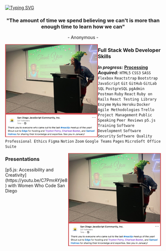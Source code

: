 [![Typing SVG](https://readme-typing-svg.herokuapp.com?color=478C8F&size=35&center=true&vCenter=true&width=1000&lines=Aloha+🌺;Welcome+to+my+GitHub+profile!;My+name+is+Charlean+Baxter;Full+Stack+Web+Developer;Mentor;Let's-Tackle-That-Blocker+Buddy)](https://git.io/typing-svg)

<h3 align="center">"The amount of time we spend believing we can't is more than enough time to learn how we can"</h3>
<p align="center">- Anonymous -</p>

<img align="left" height="300px" width="300px" alt="blue letter p dissected for processing foundation icon" src="https://github.com/SunkissedQueen/sunkissedqueen/blob/main/reactjs.png"/>

<h3>Full Stack Web Developer Skills</h3> 

***In progress:*** [**Processing**](https://processing.org/) \
***Acquired:*** `HTML5` `CSS3` `SASS` `Flexbox` `Reactstrap` `Bootstrap` `JavaScript` `Git` `GitHub` `GitLab` `SQL` `PostgreSQL` `pgAdmin` `Postman` `Ruby` `React` `Ruby on Rails` `React Testing Library` `Enzyme` `Hyku` `Heroku` `Docker` `Agile Methodologies` `Trello` `Project Management` `Public Speaking` `Peer Reviews` `p5.js` `Training` `Software Development` `Software Security` `Software Quality` `Professional Ethics` `Figma` `Notion` `Zoom` `Google Teams` `Pages` `MicroSoft Office Suite` 

<img align="right" height="300px" width="300px" alt="pink letters for p5js icon" src="https://github.com/SunkissedQueen/sunkissedqueen/blob/main/reactjs.png" auto/>

<h3>Presentations</h3>
[p5.js: Accessibility and Creativity](https://youtu.be/C7PmrAYjle8) with Women Who Code San Diego

